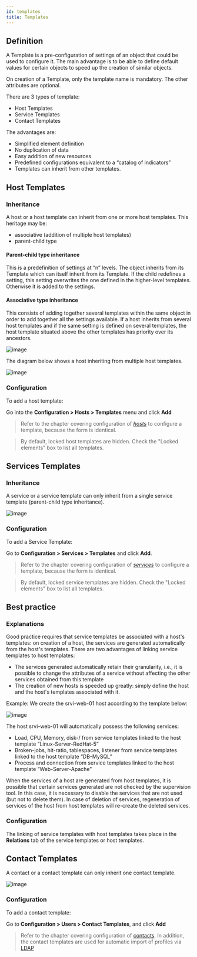 ```yaml
---
id: templates
title: Templates
---
```


## Definition

A Template is a pre-configuration of settings of an object that could be used to
configure it. The main advantage is to be able to define default values for
certain objects to speed up the creation of similar objects.

On creation of a Template, only the template name is mandatory. The other
attributes are optional.

There are 3 types of template:

  - Host Templates
  - Service Templates
  - Contact Templates

The advantages are:

  - Simplified element definition
  - No duplication of data
  - Easy addition of new resources
  - Predefined configurations equivalent to a “catalog of indicators”
  - Templates can inherit from other templates.

## Host Templates

### Inheritance

A host or a host template can inherit from one or more host templates. This
heritage may be:

  - associative (addition of multiple host templates)
  - parent-child type

#### Parent-child type inheritance

This is a predefinition of settings at “n” levels. The object inherits from its
Template which can itself inherit from its Template. If the child redefines a
setting, this setting overwrites the one defined in the higher-level templates.
Otherwise it is added to the settings.

#### Associative type inheritance

This consists of adding together several templates within the same object in
order to add together all the settings available. If a host inherits from
several host templates and if the same setting is defined on several templates,
the host template situated above the other templates has priority over
its ancestors.

![image](../assets/configuration/09hostmodels.png)

The diagram below shows a host inheriting from multiple host templates.

![image](../assets/configuration/09hostmodelsheritage.png)

### Configuration

To add a host template:

Go into the **Configuration > Hosts > Templates** menu and click **Add**

> Refer to the chapter covering configuration of
> *[hosts](basic-objects/hosts.md)* to configure a template, because the form
> is identical.

> By default, locked host templates are hidden. Check the "Locked elements" box
> to list all templates.

## Services Templates

### Inheritance

A service or a service template can only inherit from a single service template
(parent-child type inheritance).

![image](../assets/configuration/09heritageservice.png)

### Configuration

To add a Service Template:

Go to **Configuration > Services > Templates** and click **Add**.

> Refer to the chapter covering configuration of
> *[services](basic-objects/services.md)* to configure a template, because the
> form is identical.

> By default, locked service templates are hidden. Check the "Locked elements"
> box to list all templates.

## Best practice

### Explanations

Good practice requires that service templates be associated with a host's
templates: on creation of a host, the services are generated automatically from
the host's templates. There are two advantages of linking service templates to
host templates:

  - The services generated automatically retain their granularity, i.e., it is
    possible to change the attributes of a service without affecting the other
    services obtained from this template
  - The creation of new hosts is speeded up greatly: simply define
    the host and the host's templates associated with it.

Example: We create the srvi-web-01 host according to the template below:

![image](../assets/configuration/09hostexemple.png)

The host srvi-web-01 will automatically possess the following services:

  - Load, CPU, Memory, disk-/ from service templates linked to the host
    template “Linux-Server-RedHat-5”
  - Broken-jobs, hit-ratio, tablespaces, listener from service templates linked
    to the host template “DB-MySQL”
  - Process and connection from service templates linked to the host template
    “Web-Server-Apache”

When the services of a host are generated from host templates, it is possible
that certain services generated are not checked by the supervision tool. In this
case, it is necessary to disable the services that are not used (but not to
delete them). In case of deletion of services, regeneration of services of the
host from host templates will re-create the deleted services.

### Configuration

The linking of service templates with host templates takes place in the
**Relations** tab of the service templates or host templates.

## Contact Templates

A contact or a contact template can only inherit one contact template.

![image](../assets/configuration/09contactmodel.png)

### Configuration

To add a contact template:

Go to **Configuration > Users > Contact Templates**, and click
**Add**

> Refer to the chapter covering configuration of
> [contacts](basic-objects/contacts.md). In addition, the contact
> templates are used for automatic import of profiles via
> [LDAP](../administration/parameters/ldap.md)
